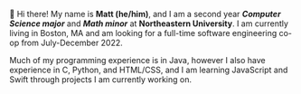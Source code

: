 👋 Hi there! My name is **Matt (he/him)**, and I am a second year ***Computer Science major*** and ***Math minor*** at **Northeastern University**. I am currently living in Boston, MA and am looking for a full-time software engineering co-op from July-December 2022.

Much of my programming experience is in Java, however I also have experience in C, Python, and HTML/CSS, and I am learning JavaScript and Swift through projects I am currently working on.

<!--
**mattkeefer/mattkeefer** is a ✨ _special_ ✨ repository because its `README.md` (this file) appears on your GitHub profile.

Here are some ideas to get you started:

- 🔭 I’m currently working on ...
- 🌱 I’m currently learning ...
- 👯 I’m looking to collaborate on ...
- 🤔 I’m looking for help with ...
- 💬 Ask me about ...
- 📫 How to reach me: ...
- 😄 Pronouns: ...
- ⚡ Fun fact: ...
-->
